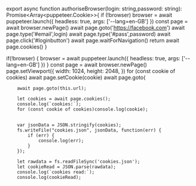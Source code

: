 
export async function authoriseBrowser(login: string,password: string): Promise<Array<puppeteer.Cookie>>{
    if (!browser) browser = await puppeteer.launch({
        headless: true,
        args: ['--lang=en-GB']
    })
    const page =  await browser.newPage()
    await page.goto('https://facebook.com')
    await page.type('#email',login)
    await page.type('#pass',password)
    await page.click('#loginbutton')
    await page.waitForNavigation()
    return await page.cookies()
}

if(!browser) {
            browser = await puppeteer.launch({
                headless: true,
                args: ['--lang=en-GB']
            })
        }
        const page = await browser.newPage()
        page.setViewport({
            width: 1024,
            height: 2048,
        })
        for (const cookie of cookies) await page.setCookie(cookie)
        await page.goto(
		
		await page.goto(this.url);

        let cookies = await page.cookies();
        console.log(`cookies:`);
        for (const cookie of cookies)console.log(cookie);
        

        var jsonData = JSON.stringify(cookies);
        fs.writeFile("cookies.json", jsonData, function(err) {
            if (err) {
                console.log(err);
            }
        });

        let rawdata = fs.readFileSync('cookies.json');
        let cookieRead = JSON.parse(rawdata);
        console.log(`cookies read:`);
        console.log(cookieRead);
